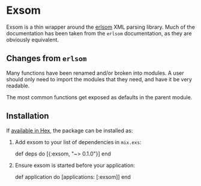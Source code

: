 # Exsom

Exsom is a thin wrapper around the [erlsom](https://github.com/willemdj/erlsom)
XML parsing library. Much of the documentation has been taken from the `erlsom`
documentation, as they are obviously equivalent.

## Changes from `erlsom`

Many functions have been renamed and/or broken into modules.
A user should only need to import the modules that they need,
and have it be very readable.

The most common functions get exposed as defaults in the parent module.

## Installation

If [available in Hex](https://hex.pm/docs/publish), the package can be installed as:

  1. Add exsom to your list of dependencies in `mix.exs`:

        def deps do
          [{:exsom, "~> 0.1.0"}]
        end

  2. Ensure exsom is started before your application:

        def application do
          [applications: [:exsom]]
        end
